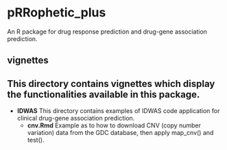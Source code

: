 # pRRophetic_plus

An R package for drug response prediction and drug-gene association prediction.

## vignettes <h2> This directory contains vignettes which display the functionalities available in this package.
  * **IDWAS** This directory contains examples of IDWAS code application for clinical drug-gene association prediction. 
      + **cnv.Rmd** Example as to how to download CNV (copy number variation) data from the GDC database, then apply map_cnv() and test().
